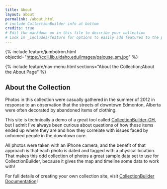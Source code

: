 ```yaml
---
title: About
layout: about
permalink: /about.html
# include CollectionBuilder info at bottom
credits: true
# Edit the markdown on in this file to describe your collection
# Look in _includes/feature for options to easily add features to the page
---
```


{% include feature/jumbotron.html objectid="https://cdil.lib.uidaho.edu/images/palouse_sm.jpg" %}

{% include feature/nav-menu.html sections="About the Collection;About the About Page" %}

## About the Collection

Photos in this collection were casually gathered in the summer of 2012 in response to an observation that the streets of downtown Edmonton, Alberta were often decorated by abandoned items of clothing.

This site is technically a demo of a great tool called [CollectionBuilder-GH](https://collectionbuilding.github.io/gh/), but I admit I've always been curious about questions of how these items ended up where they are and how they correlate with issues faced by unhomed people in the downtown core.

All photos were taken with an iPhone camera, and the benefit of that approach is that each photo is dated and tagged with a physical location. That makes this odd collection of photos a great sample data set to use for CollectionBuilder, because it gives the map and timeline some data to work with! 

For full details of creating your own collection site, visit [CollectionBuilder Documentation](https://collectionbuilder.github.io/cb-docs/)!


